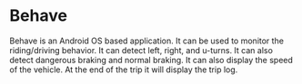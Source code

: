 # Behave

Behave is an Android OS based application. It can be used to monitor the riding/driving behavior. It can detect left, right, and u-turns.
It can also detect dangerous braking and normal braking. It can also display the speed of the vehicle. At the end of the trip it will
display the trip log.
